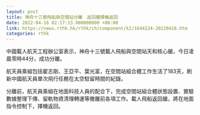 ```yaml
---
layout: post
title: 神舟十三號飛船與空間站分離　返回艙擇機返回
date: 2022-04-16 02:17:13.000000000 +08:00
link: https://news.rthk.hk/rthk/ch/component/k2/1644224-20220416.htm
categories: rthk
---
```


中國載人航天工程辦公室表示，神舟十三號載人飛船與空間站天和核心艙，今日凌晨零時44分，成功分離。

航天員乘組包括翟志剛、王亞平、葉光富，在空間站組合體工作生活了183天，刷新中國航天員單次飛行任務在太空駐留時間的紀錄。

分離前，航天員乘組在地面科技人員的配合下，完成空間站組合體狀態設置、實驗數據整理下傳、留軌物資清理轉運等撤離前各項工作。載人飛船返回艙，將在地面指令控制下，擇機返回。
